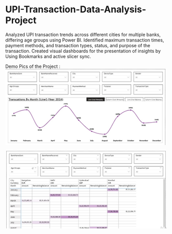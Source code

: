 # UPI-Transaction-Data-Analysis-Project
Analyzed UPI transaction trends across different cities for multiple banks, differing age groups using Power BI. Identified maximum transaction times, payment methods, and transaction types, status, and purpose of the transaction. Created visual dashboards for the presentation of insights by Using Bookmarks and active slicer sync.


Demo Pics of the Project :
![Dashboard Preview](https://github.com/Sreekanth-070/UPI-Transaction-Data-Analysis-Project/blob/main/UPI%20Transcations%20Data%20Analysis.jpeg)

![Dashboard Preview](https://github.com/Sreekanth-070/UPI-Transaction-Data-Analysis-Project/blob/main/UPI%20Transcations%20Data%20Analysis1.jpeg)
